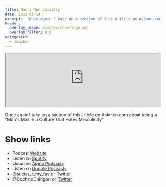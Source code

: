 ```yaml
---
title: Man's Man Chivalry
date: 2022-03-14
excerpt:  "Once again I take on a section of this article on Askmen.com about being a 'Man's Man in a Culture That Hates Masculinity'"
header:
  overlay_image: /images/show-logo.png
  overlay_filter: 0.6
categories: 
  - soapbox
---
```


<iframe src="https://embed.embed.podcasts.apple.com/us/podcast/chivalry/id1548173787?i=1000553915172&amp;theme=dark" height='175' style='width: 100%; max-width: 660px; frameborder=0 allowtransparency=true allow='encrypted-media'></iframe> 

Once again I take on a section of this article on Askmen.com about being a "Man's Man in a Culture That Hates Masculinity"

# Show links

* <i class='fas fa-link'></i>Podcast [ Website](https://sucias.xyz)
* <i class='fab fa-spotify'></i>Listen on [Spotify](https://open.spotify.com/show/3XjoipCU3QzeIaQAAQpBdW)
* <i class='fas fa-podcast'></i>Listen on [Apple Podcasts](https://podcasts.apple.com/us/podcast/sucias-are-my-favorite/id1548173787)
* <i class='fab fa-google-play'></i>Listen on [Google Podcasts](https://podcasts.google.com/feed/aHR0cHM6Ly9hbmNob3IuZm0vcy80MjI0YzYzYy9wb2RjYXN0L3Jzcw==)
* <i class='fab fa-twitter'></i>@sucias_r_my_fav on [Twitter](https://twitter.com/sucias_r_my_fav)
* <i class='fab fa-twitter'></i>@CochinoChingon on [Twitter](https://twitter.com/cochinochingon)
